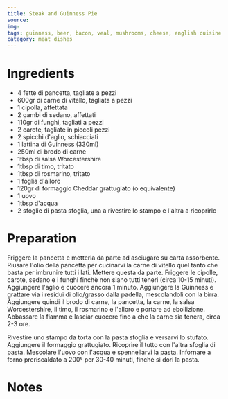 ```yaml
---
title: Steak and Guinness Pie
source: 
img: 
tags: guinness, beer, bacon, veal, mushrooms, cheese, english cuisine
category: meat dishes
---
```


Ingredients
===========

* 4 fette di pancetta, tagliate a pezzi
* 600gr di carne di vitello, tagliata a pezzi
* 1 cipolla, affettata
* 2 gambi di sedano, affettati
* 110gr di funghi, tagliati a pezzi
* 2 carote, tagliate in piccoli pezzi
* 2 spicchi d'aglio, schiacciati
* 1 lattina di Guinness (330ml)
* 250ml di brodo di carne
* 1tbsp di salsa Worcestershire
* 1tbsp di timo, tritato
* 1tbsp di rosmarino, tritato
* 1 foglia d'alloro
* 120gr di formaggio Cheddar grattugiato (o equivalente)
* 1 uovo
* 1tbsp d'acqua
* 2 sfoglie di pasta sfoglia, una a rivestire lo stampo e l'altra a ricoprirlo

Preparation
===========

Friggere la pancetta e metterla da parte ad asciugare su carta assorbente. Riusare l'olio della pancetta per cucinarvi la carne di vitello quel tanto che basta per imbrunire tutti i lati. Mettere questa da parte. Friggere le cipolle, carote, sedano e i funghi finchè non siano tutti teneri (circa 10-15 minuti). Aggiungere l'aglio e cuocere ancora 1 minuto. 
Aggiungere la Guinness e grattare via i residui di olio/grasso dalla padella, mescolandoli con la birra. Aggiungere quindi il brodo di carne, la pancetta, la carne, la salsa Worcestershire, il timo, il rosmarino e l'alloro e portare ad ebollizione. Abbassare la fiamma e lasciar cuocere fino a che la carne sia tenera, circa 2-3 ore.

Rivestire uno stampo da torta con la pasta sfoglia e versarvi lo stufato. Aggiungere il formaggio grattugiato. Ricoprire il tutto con l'altra sfoglia di pasta. Mescolare l'uovo con l'acqua e spennellarvi la pasta. Infornare a forno preriscaldato a 200° per 30-40 minuti, finchè si dori la pasta.

Notes
=====
